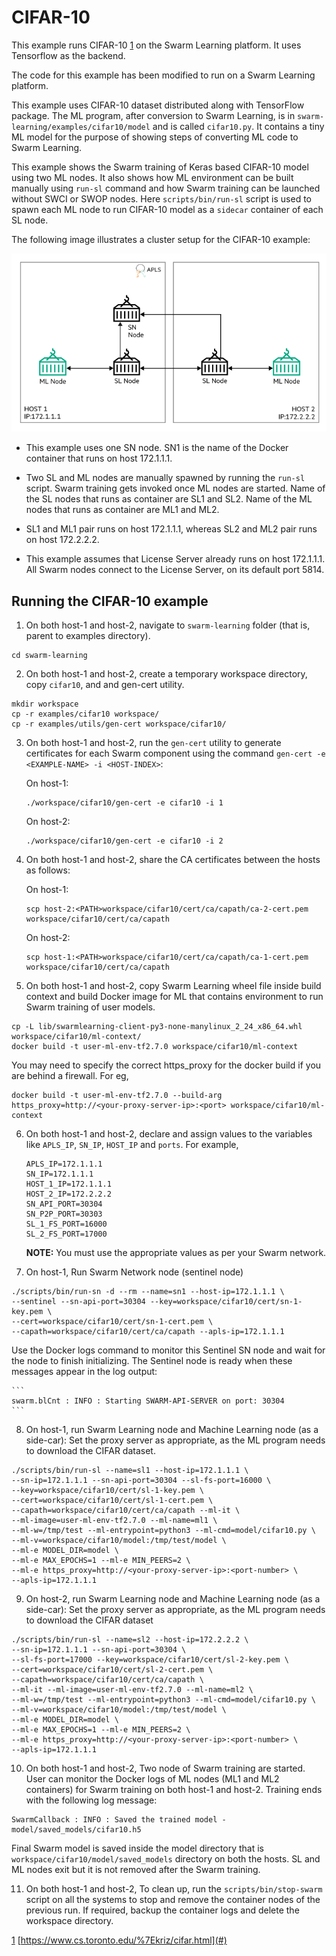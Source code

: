 # <a name="GUID-E12971F4-0E2C-49B9-B417-9D62734773FA"/> CIFAR-10

This example runs CIFAR-10 [1](#) on the Swarm Learning platform. It uses Tensorflow as the backend.

The code for this example has been modified to run on a Swarm Learning platform.

This example uses CIFAR-10 dataset distributed along with TensorFlow package. The ML program, after conversion to Swarm Learning, is in `swarm-learning/examples/cifar10/model` and is called `cifar10.py`. It contains a tiny ML model for the purpose of showing steps of converting ML code to Swarm Learning.

This example shows the Swarm training of Keras based CIFAR-10 model using two ML nodes. It also shows how ML environment can be built manually using `run-sl` command and how Swarm training can be launched without SWCI or SWOP nodes. Here `scripts/bin/run-sl` script is used to spawn each ML node to run CIFAR-10 model as a `sidecar` container of each SL node.

The following image illustrates a cluster setup for the CIFAR-10 example:

![CIFAR-10 Cluster Setup](/docs/User/GUID-4D303DEC-8E71-43F4-BDCB-04B0C1AE79D8-high.png)

-   This example uses one SN node. SN1 is the name of the Docker container that runs on host 172.1.1.1.

-   Two SL and ML nodes are manually spawned by running the `run-sl` script. Swarm training gets invoked once ML nodes are started. Name of the SL nodes that runs as container are SL1 and SL2. Name of the ML nodes that runs as container are ML1 and ML2.

-   SL1 and ML1 pair runs on host 172.1.1.1, whereas SL2 and ML2 pair runs on host 172.2.2.2.

-   This example assumes that License Server already runs on host 172.1.1.1. All Swarm nodes connect to the License Server, on its default port 5814.


## <a name="SECTION_UN3_VTV_NSB"/> Running the CIFAR-10 example

1.  On both host-1 and host-2, navigate to `swarm-learning` folder \(that is, parent to examples directory\).

```
cd swarm-learning
```

2.  On both host-1 and host-2, create a temporary workspace directory, copy `cifar10`, and and gen-cert utility.

```
mkdir workspace
cp -r examples/cifar10 workspace/
cp -r examples/utils/gen-cert workspace/cifar10/
```

3.  On both host-1 and host-2, run the `gen-cert` utility to generate certificates for each Swarm component using the command `gen-cert -e <EXAMPLE-NAME> -i <HOST-INDEX>`:

    On host-1:

    ```
    ./workspace/cifar10/gen-cert -e cifar10 -i 1
    ```

    On host-2:

    ```
    ./workspace/cifar10/gen-cert -e cifar10 -i 2
    ```

4.  On both host-1 and host-2, share the CA certificates between the hosts as follows:

    On host-1:

    ```
    scp host-2:<PATH>workspace/cifar10/cert/ca/capath/ca-2-cert.pem workspace/cifar10/cert/ca/capath
    
    ```

    On host-2:

    ```
    scp host-1:<PATH>workspace/cifar10/cert/ca/capath/ca-1-cert.pem workspace/cifar10/cert/ca/capath
    
    ```

5.  On both host-1 and host-2, copy Swarm Learning wheel file inside build context and build Docker image for ML that contains environment to run Swarm training of user models.

```
cp -L lib/swarmlearning-client-py3-none-manylinux_2_24_x86_64.whl workspace/cifar10/ml-context/
docker build -t user-ml-env-tf2.7.0 workspace/cifar10/ml-context
```
You may need to specify the correct https_proxy for the docker build if you are behind a firewall. For eg,
``` 
docker build -t user-ml-env-tf2.7.0 --build-arg https_proxy=http://<your-proxy-server-ip>:<port> workspace/cifar10/ml-context
```
6.  On both host-1 and host-2, declare and assign values to the variables like `APLS_IP`, `SN_IP`, `HOST_IP` and `ports`. For example,

    ``` {#CODEBLOCK_RFL_5BK_XWB}
    APLS_IP=172.1.1.1
    SN_IP=172.1.1.1
    HOST_1_IP=172.1.1.1
    HOST_2_IP=172.2.2.2
    SN_API_PORT=30304
    SN_P2P_PORT=30303
    SL_1_FS_PORT=16000
    SL_2_FS_PORT=17000
    ```

    **NOTE:** You must use the appropriate values as per your Swarm network.
    
7.  On host-1, Run Swarm Network node \(sentinel node\)

```
./scripts/bin/run-sn -d --rm --name=sn1 --host-ip=172.1.1.1 \
--sentinel --sn-api-port=30304 --key=workspace/cifar10/cert/sn-1-key.pem \
--cert=workspace/cifar10/cert/sn-1-cert.pem \
--capath=workspace/cifar10/cert/ca/capath --apls-ip=172.1.1.1
```

   Use the Docker logs command to monitor this Sentinel SN node and wait for the node to finish initializing. The Sentinel node is ready when these messages appear in the log output:

    ```
    swarm.blCnt : INFO : Starting SWARM-API-SERVER on port: 30304
    ```

8.  On host-1, run Swarm Learning node and Machine Learning node \(as a side-car\): Set the proxy server as appropriate, as the ML program needs to download the CIFAR dataset.

```
./scripts/bin/run-sl --name=sl1 --host-ip=172.1.1.1 \
--sn-ip=172.1.1.1 --sn-api-port=30304 --sl-fs-port=16000 \
--key=workspace/cifar10/cert/sl-1-key.pem \
--cert=workspace/cifar10/cert/sl-1-cert.pem \
--capath=workspace/cifar10/cert/ca/capath --ml-it \
--ml-image=user-ml-env-tf2.7.0 --ml-name=ml1 \
--ml-w=/tmp/test --ml-entrypoint=python3 --ml-cmd=model/cifar10.py \
--ml-v=workspace/cifar10/model:/tmp/test/model \
--ml-e MODEL_DIR=model \
--ml-e MAX_EPOCHS=1 --ml-e MIN_PEERS=2 \
--ml-e https_proxy=http://<your-proxy-server-ip>:<port-number> \
--apls-ip=172.1.1.1
```

9.  On host-2, run Swarm Learning node and Machine Learning node \(as a side-car\): Set the proxy server as appropriate, as the ML program needs to download the CIFAR dataset

```
./scripts/bin/run-sl --name=sl2 --host-ip=172.2.2.2 \
--sn-ip=172.1.1.1 --sn-api-port=30304 \
--sl-fs-port=17000 --key=workspace/cifar10/cert/sl-2-key.pem \
--cert=workspace/cifar10/cert/sl-2-cert.pem \
--capath=workspace/cifar10/cert/ca/capath \
--ml-it --ml-image=user-ml-env-tf2.7.0 --ml-name=ml2 \
--ml-w=/tmp/test --ml-entrypoint=python3 --ml-cmd=model/cifar10.py \
--ml-v=workspace/cifar10/model:/tmp/test/model \
--ml-e MODEL_DIR=model \
--ml-e MAX_EPOCHS=1 --ml-e MIN_PEERS=2 \
--ml-e https_proxy=http://<your-proxy-server-ip>:<port-number> \
--apls-ip=172.1.1.1
```

10.  On both host-1 and host-2, Two node of Swarm training are started. User can monitor the Docker logs of ML nodes \(ML1 and ML2 containers\) for Swarm training on both host-1 and host-2. Training ends with the following log message:

```
SwarmCallback : INFO : Saved the trained model - model/saved_models/cifar10.h5
```

   Final Swarm model is saved inside the model directory that is `workspace/cifar10/model/saved_models` directory on both the hosts. SL and ML nodes exit but it is not removed after the Swarm training.

11. On both host-1 and host-2, To clean up, run the `scripts/bin/stop-swarm` script on all the systems to stop and remove the container nodes of the previous run. If required, backup the container logs and delete the workspace directory.


[1](#) [https://www.cs.toronto.edu/%7Ekriz/cifar.html](#)

 

